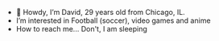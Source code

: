 - 👋 Howdy, I’m David, 29 years old from Chicago, IL.
- I’m interested in Football (soccer), video games and anime
- How to reach me... Don't, I am sleeping

<!---
davidvelazquez23/davidvelazquez23 is a ✨ special ✨ repository because its `README.md` (this file) appears on your GitHub profile.
You can click the Preview link to take a look at your changes.
--->
